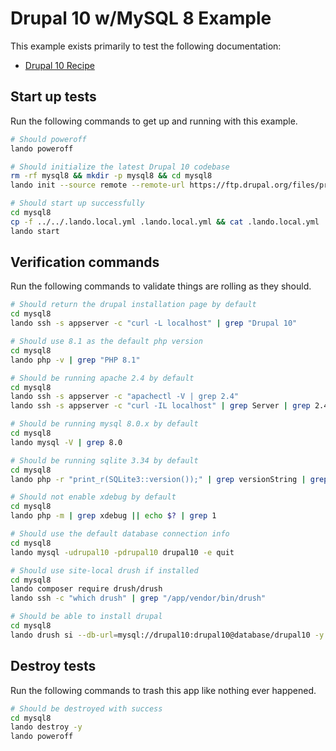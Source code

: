Drupal 10 w/MySQL 8 Example
================

This example exists primarily to test the following documentation:

* [Drupal 10 Recipe](https://docs.lando.dev/config/drupal10.html)

Start up tests
--------------

Run the following commands to get up and running with this example.

```bash
# Should poweroff
lando poweroff

# Should initialize the latest Drupal 10 codebase
rm -rf mysql8 && mkdir -p mysql8 && cd mysql8
lando init --source remote --remote-url https://ftp.drupal.org/files/projects/drupal-10.0.x-dev.tar.gz --remote-options="--strip-components 1" --recipe drupal10 --webroot . --name lando-drupal10-mysql8 --option database=mysql:8.0.22

# Should start up successfully
cd mysql8
cp -f ../../.lando.local.yml .lando.local.yml && cat .lando.local.yml
lando start
```

Verification commands
---------------------

Run the following commands to validate things are rolling as they should.

```bash
# Should return the drupal installation page by default
cd mysql8
lando ssh -s appserver -c "curl -L localhost" | grep "Drupal 10"

# Should use 8.1 as the default php version
cd mysql8
lando php -v | grep "PHP 8.1"

# Should be running apache 2.4 by default
cd mysql8
lando ssh -s appserver -c "apachectl -V | grep 2.4"
lando ssh -s appserver -c "curl -IL localhost" | grep Server | grep 2.4

# Should be running mysql 8.0.x by default
cd mysql8
lando mysql -V | grep 8.0

# Should be running sqlite 3.34 by default
cd mysql8
lando php -r "print_r(SQLite3::version());" | grep versionString | grep 3.34

# Should not enable xdebug by default
cd mysql8
lando php -m | grep xdebug || echo $? | grep 1

# Should use the default database connection info
cd mysql8
lando mysql -udrupal10 -pdrupal10 drupal10 -e quit

# Should use site-local drush if installed
cd mysql8
lando composer require drush/drush
lando ssh -c "which drush" | grep "/app/vendor/bin/drush"

# Should be able to install drupal
cd mysql8
lando drush si --db-url=mysql://drupal10:drupal10@database/drupal10 -y
```

Destroy tests
-------------

Run the following commands to trash this app like nothing ever happened.

```bash
# Should be destroyed with success
cd mysql8
lando destroy -y
lando poweroff
```
